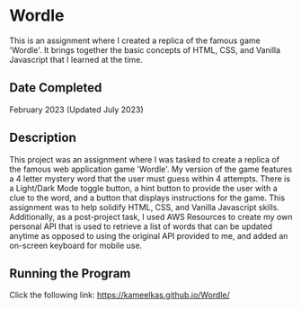 # Wordle
This is an assignment where I created a replica of the famous game 'Wordle'. It brings together the basic concepts of HTML, CSS, and Vanilla
Javascript that I learned at the time.

## Date Completed
February 2023 (Updated July 2023)

## Description
This project was an assignment where I was tasked to create a replica of the famous web application 
game 'Wordle'. My version of the game features a 4 letter mystery word that the user must guess within 4 attempts. There is a Light/Dark Mode toggle button, a hint button to provide the user with a clue to the word, and a button that displays instructions for the game. This assignment was to help solidify HTML, CSS, and Vanilla Javascript skills. Additionally, as a post-project task, I used AWS Resources to create my own personal API that is used to retrieve a list of words that can be updated anytime as opposed to using the original API provided to me, and added an on-screen keyboard for mobile use. 

## Running the Program
Click the following link: https://kameelkas.github.io/Wordle/
